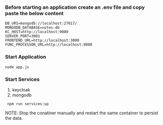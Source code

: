 
### Before starting an application create an .env file and copy paste the below content 

```
DB_URI=mongodb://localhost:27017/
MONGODB_DATABASE=notes-db
KC_HOST=http://localhost:9080
SERVER_PORT=3001
FRONTEND_URL=http://localhost:3000
FUNC_PROCESSOR_URL=http://localhost:8080
```


### Start Application

```
node app.js
```

### Start Services

1. keycloak
2. mongodb

```
 npm run services:up  
```

NOTE: Stop the conatiner manually and restart the same container to persist the data.

